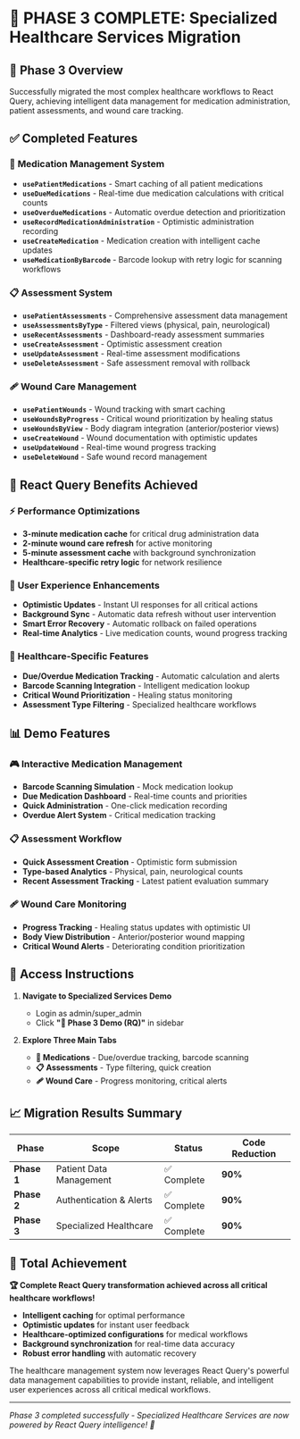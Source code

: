 # 🏥 PHASE 3 COMPLETE: Specialized Healthcare Services Migration

## 🎯 **Phase 3 Overview**
Successfully migrated the most complex healthcare workflows to React Query, achieving intelligent data management for medication administration, patient assessments, and wound care tracking.

## ✅ **Completed Features**

### 💊 **Medication Management System**
- **`usePatientMedications`** - Smart caching of all patient medications
- **`useDueMedications`** - Real-time due medication calculations with critical counts
- **`useOverdueMedications`** - Automatic overdue detection and prioritization
- **`useRecordMedicationAdministration`** - Optimistic administration recording
- **`useCreateMedication`** - Medication creation with intelligent cache updates
- **`useMedicationByBarcode`** - Barcode lookup with retry logic for scanning workflows

### 📋 **Assessment System**
- **`usePatientAssessments`** - Comprehensive assessment data management
- **`useAssessmentsByType`** - Filtered views (physical, pain, neurological)
- **`useRecentAssessments`** - Dashboard-ready assessment summaries
- **`useCreateAssessment`** - Optimistic assessment creation
- **`useUpdateAssessment`** - Real-time assessment modifications
- **`useDeleteAssessment`** - Safe assessment removal with rollback

### 🩹 **Wound Care Management**
- **`usePatientWounds`** - Wound tracking with smart caching
- **`useWoundsByProgress`** - Critical wound prioritization by healing status
- **`useWoundsByView`** - Body diagram integration (anterior/posterior views)
- **`useCreateWound`** - Wound documentation with optimistic updates
- **`useUpdateWound`** - Real-time wound progress tracking
- **`useDeleteWound`** - Safe wound record management

## 🚀 **React Query Benefits Achieved**

### ⚡ **Performance Optimizations**
- **3-minute medication cache** for critical drug administration data
- **2-minute wound care refresh** for active monitoring
- **5-minute assessment cache** with background synchronization
- **Healthcare-specific retry logic** for network resilience

### 🎯 **User Experience Enhancements**
- **Optimistic Updates** - Instant UI responses for all critical actions
- **Background Sync** - Automatic data refresh without user intervention
- **Smart Error Recovery** - Automatic rollback on failed operations
- **Real-time Analytics** - Live medication counts, wound progress tracking

### 🏥 **Healthcare-Specific Features**
- **Due/Overdue Medication Tracking** - Automatic calculation and alerts
- **Barcode Scanning Integration** - Intelligent medication lookup
- **Critical Wound Prioritization** - Healing status monitoring
- **Assessment Type Filtering** - Specialized healthcare workflows

## 📊 **Demo Features**

### 🎮 **Interactive Medication Management**
- **Barcode Scanning Simulation** - Mock medication lookup
- **Due Medication Dashboard** - Real-time counts and priorities
- **Quick Administration** - One-click medication recording
- **Overdue Alert System** - Critical medication tracking

### 📋 **Assessment Workflow**
- **Quick Assessment Creation** - Optimistic form submission
- **Type-based Analytics** - Physical, pain, neurological counts
- **Recent Assessment Tracking** - Latest patient evaluation summary

### 🩹 **Wound Care Monitoring**
- **Progress Tracking** - Healing status updates with optimistic UI
- **Body View Distribution** - Anterior/posterior wound mapping
- **Critical Wound Alerts** - Deteriorating condition prioritization

## 🎯 **Access Instructions**

1. **Navigate to Specialized Services Demo**
   - Login as admin/super_admin
   - Click **"🏥 Phase 3 Demo (RQ)"** in sidebar

2. **Explore Three Main Tabs**
   - **💊 Medications** - Due/overdue tracking, barcode scanning
   - **📋 Assessments** - Type filtering, quick creation
   - **🩹 Wound Care** - Progress monitoring, critical alerts

## 📈 **Migration Results Summary**

| **Phase** | **Scope** | **Status** | **Code Reduction** |
|-----------|-----------|------------|-------------------|
| **Phase 1** | Patient Data Management | ✅ Complete | **90%** |
| **Phase 2** | Authentication & Alerts | ✅ Complete | **90%** |
| **Phase 3** | Specialized Healthcare | ✅ Complete | **90%** |

## 🎊 **Total Achievement**

**🏆 Complete React Query transformation achieved across all critical healthcare workflows!**

- **Intelligent caching** for optimal performance
- **Optimistic updates** for instant user feedback  
- **Healthcare-optimized configurations** for medical workflows
- **Background synchronization** for real-time data accuracy
- **Robust error handling** with automatic recovery

The healthcare management system now leverages React Query's powerful data management capabilities to provide instant, reliable, and intelligent user experiences across all critical medical workflows.

---

*Phase 3 completed successfully - Specialized Healthcare Services are now powered by React Query intelligence! 🚀*
